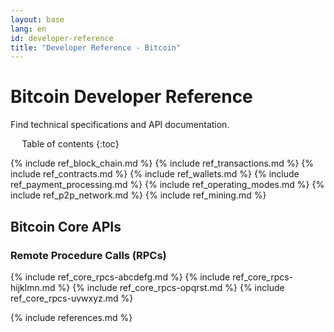```yaml
---
layout: base
lang: en
id: developer-reference
title: "Developer Reference - Bitcoin"
---
```


# Bitcoin Developer Reference

<p class="summary">Find technical specifications and API documentation.</p>

<div markdown="1" id="toc" class="toc"><div markdown="1">

* Table of contents
{:toc}

</div></div>
<!--#md#<div markdown="1" class="toccontent">#md#-->

{% include ref_block_chain.md %}
{% include ref_transactions.md %}
{% include ref_contracts.md %}
{% include ref_wallets.md %}
{% include ref_payment_processing.md %}
{% include ref_operating_modes.md %}
{% include ref_p2p_network.md %}
{% include ref_mining.md %}

## Bitcoin Core APIs

<!-- TODO, Relevant links:
-- * https://en.bitcoin.it/wiki/Original_Bitcoin_client/API_Calls_list
-- * https://en.bitcoin.it/wiki/API_reference_(JSON-RPC)
-->

### Remote Procedure Calls (RPCs)

{% include ref_core_rpcs-abcdefg.md %}
{% include ref_core_rpcs-hijklmn.md %}
{% include ref_core_rpcs-opqrst.md %}
{% include ref_core_rpcs-uvwxyz.md %}

<!--#md#</div>#md#-->
{% include references.md %}
<script>updateToc();</script>
